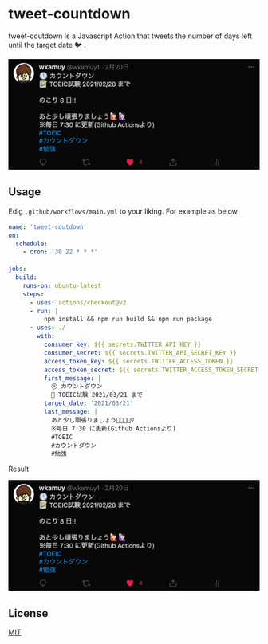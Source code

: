 # tweet-countdown

tweet-coutdown is a Javascript Action that tweets the number of days left until the target date :bird: .

![tweet_image](images/tweet_image.png)

## Usage

Edig `.github/workflows/main.yml` to your liking. For example as below.

```.github/workflows/main.yml
name: 'tweet-coutdown'
on:
  schedule:
    - cron: '30 22 * * *'

jobs:
  build:
    runs-on: ubuntu-latest
    steps:
      - uses: actions/checkout@v2
      - run: |
          npm install && npm run build && npm run package
      - uses: ./
        with:
          consumer_key: ${{ secrets.TWITTER_API_KEY }}
          consumer_secret: ${{ secrets.TWITTER_API_SECRET_KEY }}
          access_token_key: ${{ secrets.TWITTER_ACCESS_TOKEN }}
          access_token_secret: ${{ secrets.TWITTER_ACCESS_TOKEN_SECRET }}
          first_message: |
            🕑 カウントダウン
            📝 TOEIC試験 2021/03/21 まで
          target_date: '2021/03/21'
          last_message: |
            あと少し頑張りましょう🙋🏻🙋🏻‍♀️
            ※毎日 7:30 に更新(Github Actionsより)
            #TOEIC
            #カウントダウン
            #勉強
```

Result

![tweet_image](images/tweet_image.png)

## License

[MIT](https://choosealicense.com/licenses/mit/)
